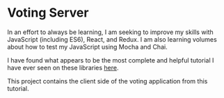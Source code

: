 # Voting Server

In an effort to always be learning, I am seeking to improve my skills with JavaScript (including ES6), React, and Redux. I am also learning volumes about how to test my JavaScript using Mocha and Chai.

I have found what appears to be the most complete and helpful tutorial I have ever seen on these libraries  [here](http://teropa.info/blog/2015/09/10/full-stack-redux-tutorial.html).

This project contains the client side of the voting application from this tutorial.
